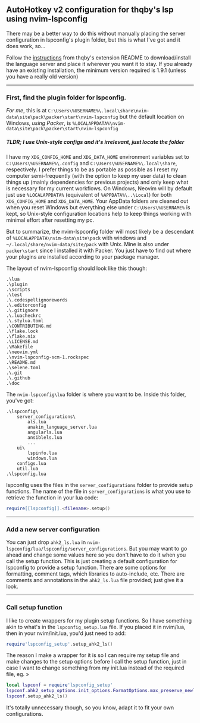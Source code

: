 ## AutoHotkey v2 configuration for **thqby's** lsp using **nvim-lspconfig**

There may be a better way to do this without manually placing the server
configuration in lspconfig's plugin folder, but this is what I've got and 
it does work, so...

Follow the 
[instructions](https://github.com/thqby/vscode-autohotkey2-lsp#use-in-other-editors) 
from thqby's extension README to download/install the language server and 
place it wherever you want it to stay. If you already have an existing
installation, the minimum version required is 1.9.1 
(unless you have a really old version)

----

### First, find the plugin folder for lspconfig.

*For me*, this is at 
`C:\Users\%USERNAME%\.local\share\nvim-data\site\pack\packer\start\nvim-lspconfig` 
but the default location on Windows, *using Packer*, is 
`%LOCALAPPDATA%\nvim-data\site\pack\packer\start\nvim-lspconfig`


##### TLDR; I use Unix-style configs and it's irrelevant, just locate the folder

I have my `XDG_CONFIG_HOME` and `XDG_DATA_HOME` environment variables set to 
`C:\Users\%USERNAME%\.config` and `C:\Users\%USERNAME%\.local\share`, respectively. 
I prefer things to be as portable as possible as I reset my computer semi-frequently
(with the option to keep my user data) to clean things up (mainly dependencies 
for previous projects) and only keep what is necessary for my current workflows. 
On Windows, Neovim will by default just use `%LOCALAPPDATA%` (equivalent of 
`%APPDATA%\..\Local`) for both `XDG_CONFIG_HOME` and `XDG_DATA_HOME`. Your AppData 
folders are cleaned out when you reset Windows but everything else under 
`C:\Users\%USERNAME%` is kept, so Unix-style configuration locations help to keep 
things working with minimal effort after resetting my pc. 

But to summarize, the nvim-lspconfig folder will most likely be a descendant of 
`%LOCALAPPDATA\nvim-data\site\pack` with windows and 
`~/.local/share/nvim-data/site/pack` with Unix. Mine is also under 
`packer\start` since I installed it with Packer. You just have to find out 
where your plugins are installed according to your package manager.

The layout of nvim-lspconfig should look like this though:

```
.\lua
.\plugin
.\scripts
.\test
.\.codespellignorewords
.\.editorconfig
.\.gitignore
.\.luacheckrc
.\.stylua.toml
.\CONTRIBUTING.md
.\flake.lock
.\flake.nix
.\LICENSE.md
.\Makefile
.\neovim.yml
.\nvim-lspconfig-scm-1.rockspec
.\README.md
.\selene.toml
.\.git
.\.github
.\doc
```
The `nvim-lspconfig\lua` folder is where you want to be. Inside this folder, you've
got:

```
.\lspconfig\
    server_configurations\
        als.lua
        anakin_language_server.lua
        angularls.lua
        ansiblels.lua
        ...
    ui\
        lspinfo.lua
        windows.lua
    configs.lua
    util.lua
.\lspconfig.lua
```
lspconfig uses the files in the `server_configurations` folder to provide
setup functions. The name of the file in `server_configurations` is what you use
to retrieve the function in your lua code: 
```lua
require[[lspconfig]].<filename>.setup()
```

----

### Add a new server configuration

You can just drop `ahk2_ls.lua` in `nvim-lspconfig/lua/lspconfig/server_configurations`. 
But you may want to go ahead and change some values here so you don't have to do 
it when you call the setup function. This is just creating a default configuration 
for lspconfig to provide a setup function. There are some options for formatting, 
comment tags, which libraries to auto-include, etc. There are comments and annotations 
in the `ahk2_ls.lua` file provided; just give it a look. 

----

### Call setup function

I like to create wrappers for my plugin setup functions. So I have something 
akin to what's in the `lspconfig_setup.lua` file. If you placed it in nvim/lua, 
then in your nvim/init.lua, you'd just need to add:
```lua
require'lspconfig_setup'.setup_ahk2_ls()
```

The reason I make a wrapper for it is so I can require my setup file and make changes 
to the setup options before I call the setup function, just in case I want to change
something from my init.lua instead of the required file, eg. »

```lua
local lspconf = require'lspconfig_setup'
lspconf.ahk2_setup_options.init_options.FormatOptions.max_preserve_newlines = 3
lspconf.setup_ahk2_ls()
```

It's totally unnecessary though, so you know, adapt it to fit your own configurations.
